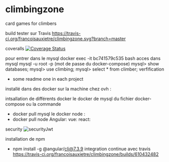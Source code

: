 # climbingzone
card games for climbers

build tester sur Travis
https://travis-ci.org/francoisauxietre/climbingzone.svg?branch=master

coveralls
[![Coverage Status](https://coveralls.io/repos/github/francoisauxietre/climbingzone/badge.svg?branch=master)](https://coveralls.io/github/francoisauxietre/climbingzone?branch=master)

pour entrer dans le mysql
docker exec -it bc741579c535 bash
acces dans mysql 
mysql -u root -p (mot de passe du docker-compose)
mysql> show databases;
mysql> use climbing;
mysql> select * from climber;
verfification 



* some readme one in each project


installé dans des docker sur la machine 
chez ovh : 

intsallation de différents docker
le docker de mysql du fichier docker-compose ou la commande 
* docker pull mysql
le docker node : 
* docker pull node
Angular:
vue:
react:

security 
![securityJwt](https://user-images.githubusercontent.com/55358842/69007617-67aa6a80-0940-11ea-8785-6b14bf8cc13e.png)



installation de npm
* npm install -g @angular/cli@7.3.9
integration continue avec travis 
https://travis-ci.org/francoisauxietre/climbingzone/builds/610432482

